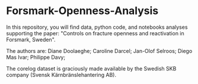 # Forsmark-Openness-Analysis

In this repository, you will find data, python code, and notebooks analyses supporting the paper: "Controls on fracture openness and reactivation in Forsmark, Sweden".

The authors are: 
Diane Doolaeghe;
Caroline Darcel;
Jan-Olof Selroos;
Diego Mas Ivar;
Philippe Davy;

The corelog dataset is graciously made available by the Swedish SKB company (Svensk Kärnbränslehantering AB). 
